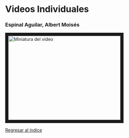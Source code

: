 # Videos Individuales

### Espinal Aguilar, Albert Moisés
<a href="https://www.youtube.com/watch?v=F0bzO2SGlFE&ab_channel=ALBERTMOISESESPINALAGUILAR" target="_blank"><img src="http://img.youtube.com/vi/F0bzO2SGlF/0.jpg" alt="Miniatura del video" width="360" height="270" border="10" /></a>

[Regresar al índice](Indice.md)
